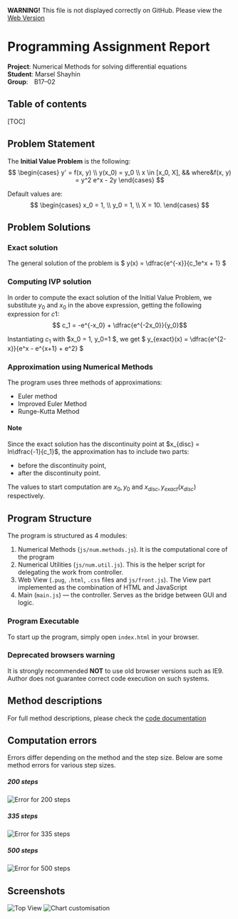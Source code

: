 **WARNING!** This file is not displayed correctly on GitHub. 
Please view the [Web Version](https://www.evernote.com/l/AfL6zo_mXXhBiYHfXXKKpMZAgFMNcpv3_3I/) 


# Programming Assignment Report
**Project**:    Numerical Methods for solving differential equations\
**Student**: Marsel Shayhin\
**Group**: B17–02

## Table of contents
[TOC]

## Problem Statement
The **Initial Value Problem** is the following:
$$ \begin{cases} y' = f(x, y) \\ y(x_0) = y_0 \\ x \in [x_0, X], && where&f(x, y) = y^2 e^x - 2y \end{cases} $$

Default values are:
$$ \begin{cases} x_0 = 1, \\ y_0 = 1, \\ X = 10. \end{cases} $$


## Problem Solutions
### Exact solution
The general solution of the problem is $ y(x) = \dfrac{e^{-x}}{c_1e^x + 1} $

### Computing IVP solution
In order to compute the exact solution of the Initial Value Problem, we substitute $y_0$ and $x_0$ in the above expression,
getting the following expression for $c1$:
$$ c_1 = -e^{-x_0} + \dfrac{e^{-2x_0}}{y_0}$$

Instantiating $c_1$ with $x_0 = 1, y_0=1 $, we get $ y_{exact}(x) = \dfrac{e^{2-x}}{e^x - e^{x+1} + e^2} $

### Approximation using Numerical Methods
The program uses three methods of approximations:
- Euler method
- Improved Euler Method
- Runge-Kutta Method

#### Note
Since the exact solution has the discontinuity point at $x_{disc} = ln\dfrac{-1}{c_1}$, the approximation has to include two parts:
- before the discontinuity point,
- after the discontinuity point.

The values to start computation are $x_0, y_0$ and $x_{disc}, y_{exact}(x_{disc})$ respectively.

## Program Structure
The program is structured as 4 modules:
1. Numerical Methods (`js/num.methods.js`). It is the computational core of the program
2. Numerical Utilities (`js/num.util.js`). This is the helper script for delegating the work from controller.
3. Web View (`.pug`, `.html`, `.css` files and `js/front.js`). The View part implemented as the combination of HTML and JavaScript
4. Main (`main.js`) — the controller. Serves as the bridge between GUI and logic.

### Program Executable
To start up the program, simply open `index.html` in your browser.

### Deprecated browsers warning
It is strongly recommended **NOT** to use old browser versions such as IE9.
Author does not guarantee correct code execution on such systems.

## Method descriptions
For full method descriptions, please check the [code documentation](https://github.com/241299/numerical-methods-js) 


## Computation errors

Errors differ depending on the method and the step size. Below are some method errors for various step sizes.

##### 200 steps
![Error for 200 steps](./err_1.png)

##### 335 steps
![Error for 335 steps](./err_2.png)

##### 500 steps
![Error for 500 steps](./err_3.png)


## Screenshots
![Top View](./1542025598831.png)
![Chart customisation](./1542025672219.png)
